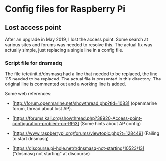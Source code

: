 # Config files for Raspberry Pi 


## Lost access point 
After an upgrade in May 2019, I lost the access point. Some search at various sites and forums was needed to resolve this. The actual fix was actually simple, just replacing a single line in a config file. 

### Script file for dnsmadq
The file /etc/init.d/dnsmasq had a line that needed to be replaced, the line 115
needed to be replaced. The actual file is presented in this directory. The original line is commented out and a working line is added.

Some web references:

- [http://forum.openmarine.net/showthread.php?tid=1083] (openmarine forum, thread about lost AP).

- [https://forums.kali.org/showthread.php?38920-Access-point-configuration-problem-on-RPi3] (Some hints about AP config)

- [https://www.raspberrypi.org/forums/viewtopic.php?t=128449] (Failing to start dnsmasq)

- [https://discourse.pi-hole.net/t/dnsmasq-not-starting/10523/13] ("dnsmasq not starting" at discourse)

